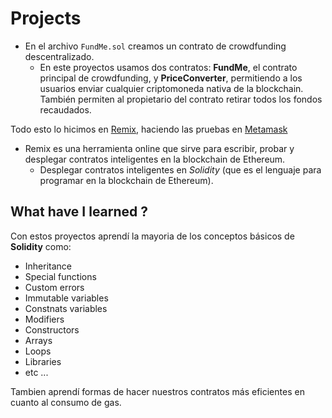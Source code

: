 # Projects

- En el archivo `FundMe.sol` creamos un contrato de crowdfunding descentralizado.
  - En este proyectos usamos dos contratos: **FundMe**, el contrato principal de crowdfunding, y **PriceConverter**, permitiendo a los usuarios enviar cualquier criptomoneda nativa de la blockchain. También permiten al propietario del contrato retirar todos los fondos recaudados.

 Todo esto lo hicimos en [Remix](https://remix.ethereum.org/), haciendo las pruebas en [Metamask](https://metamask.io/download)
 - Remix es una herramienta online que sirve para escribir, probar y desplegar contratos inteligentes en la blockchain de Ethereum.
    - Desplegar contratos inteligentes en *Solidity* (que es el lenguaje para programar en la blockchain de Ethereum).

## What have I learned ?

Con estos proyectos aprendí la mayoria de los conceptos básicos de **Solidity** como:
  - Inheritance
  - Special functions
  - Custom errors
  - Immutable variables
  - Constnats variables
  - Modifiers
  - Constructors
  - Arrays
  - Loops
  - Libraries
  - etc ...

Tambien aprendí formas de hacer nuestros contratos más eficientes en cuanto al consumo de gas.
